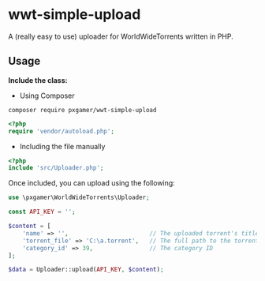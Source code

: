 # wwt-simple-upload

A (really easy to use) uploader for WorldWideTorrents written in PHP.

## Usage

__Include the class:__
- Using Composer  

`composer require pxgamer/wwt-simple-upload`  
```php
<?php
require 'vendor/autoload.php';
```
- Including the file manually  
```php
<?php
include 'src/Uploader.php';
```

Once included, you can upload using the following:

```php
use \pxgamer\WorldWideTorrents\Uploader;

const API_KEY = '';

$content = [
    'name' => '',                       // The uploaded torrent's title
    'torrent_file' => 'C:\a.torrent',   // The full path to the torrent file
    'category_id' => 39,                // The category ID
];

$data = Uploader::upload(API_KEY, $content);
```